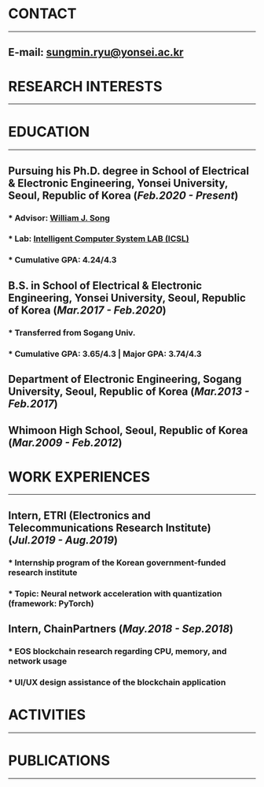 # CONTACT
* * *
## **E-mail**: sungmin.ryu@yonsei.ac.kr

# RESEARCH INTERESTS
* * *

# EDUCATION
* * *
## Pursuing his Ph.D. degree in School of Electrical & Electronic Engineering, Yonsei University, Seoul, Republic of Korea (*Feb.2020 - Present*)
### * Advisor: [William J. Song](https://sites.google.com/site/wjhsong)
### * Lab: [Intelligent Computer System LAB (ICSL)](https://icsl.yonsei.ac.kr/)
### * Cumulative GPA: 4.24/4.3
## B.S. in School of Electrical & Electronic Engineering, Yonsei University, Seoul, Republic of Korea (*Mar.2017 - Feb.2020*)
### * Transferred from Sogang Univ.
### * Cumulative GPA: 3.65/4.3  |  Major GPA: 3.74/4.3
## Department of Electronic Engineering, Sogang University, Seoul, Republic of Korea (*Mar.2013 - Feb.2017*)
## Whimoon High School, Seoul, Republic of Korea (*Mar.2009 - Feb.2012*)

# WORK EXPERIENCES
* * *
## Intern, ETRI (Electronics and Telecommunications Research Institute) (*Jul.2019 - Aug.2019*)
### * Internship program of the Korean government-funded research institute
### * Topic: Neural network acceleration with quantization (framework: PyTorch)
## Intern, ChainPartners (*May.2018 - Sep.2018*)
### * EOS blockchain research regarding CPU, memory, and network usage
### * UI/UX design assistance of the blockchain application

# ACTIVITIES
* * *

# PUBLICATIONS
* * *